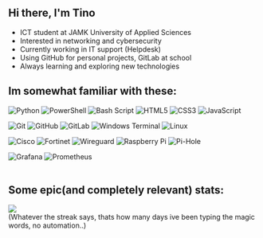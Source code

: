 ##  Hi there, I'm Tino

- ICT student at JAMK University of Applied Sciences  
- Interested in networking and cybersecurity  
- Currently working in IT support (Helpdesk) 
- Using GitHub for personal projects, GitLab at school  
- Always learning and exploring new technologies


## Im somewhat familiar with these:



![Python](https://img.shields.io/badge/python-3670A0?style=for-the-badge&logo=python&logoColor=ffdd54)
![PowerShell](https://img.shields.io/badge/PowerShell-%235391FE.svg?style=for-the-badge&logo=powershell&logoColor=white)
![Bash Script](https://img.shields.io/badge/bash_script-%23121011.svg?style=for-the-badge&logo=gnu-bash&logoColor=white)
![HTML5](https://img.shields.io/badge/html5-%23E34F26.svg?style=for-the-badge&logo=html5&logoColor=white)
![CSS3](https://img.shields.io/badge/css3-%231572B6.svg?style=for-the-badge&logo=css3&logoColor=white)
![JavaScript](https://img.shields.io/badge/javascript-%23323330.svg?style=for-the-badge&logo=javascript&logoColor=%23F7DF1E)



![Git](https://img.shields.io/badge/git-%23F05033.svg?style=for-the-badge&logo=git&logoColor=white)
![GitHub](https://img.shields.io/badge/github-%23121011.svg?style=for-the-badge&logo=github&logoColor=white)
![GitLab](https://img.shields.io/badge/gitlab-%23181717.svg?style=for-the-badge&logo=gitlab&logoColor=white)
![Windows Terminal](https://img.shields.io/badge/Windows%20Terminal-%234D4D4D.svg?style=for-the-badge&logo=windows-terminal&logoColor=white)
![Linux](https://img.shields.io/badge/LINUX-%23FCC624?style=for-the-badge&logo=linux&logoColor=black)



![Cisco](https://img.shields.io/badge/cisco-%23049fd9.svg?style=for-the-badge&logo=cisco&logoColor=black)
![Fortinet](https://img.shields.io/badge/FORTINET-%23EE3124?style=for-the-badge&logo=fortinet&logoColor=white)
![Wireguard](https://img.shields.io/badge/wireguard-%2388171A.svg?style=for-the-badge&logo=wireguard&logoColor=white)
![Raspberry Pi](https://img.shields.io/badge/-Raspberry_Pi-C51A4A?style=for-the-badge&logo=Raspberry-Pi)
![Pi-Hole](https://img.shields.io/badge/pihole-%2396060C.svg?style=for-the-badge&logo=pi-hole&logoColor=white)



 ![Grafana](https://img.shields.io/badge/grafana-%23F46800.svg?style=for-the-badge&logo=grafana&logoColor=white)
 ![Prometheus](https://img.shields.io/badge/Prometheus-E6522C?style=for-the-badge&logo=Prometheus&logoColor=white)<br><br>

 ## Some epic(and completely relevant) stats:

![](https://nirzak-streak-stats.vercel.app/?user=tholmbb&theme=dark&hide_border=false)<br/>
(Whatever the streak says, thats how many days ive been typing the magic words, no automation..)

<!-- Proudly created with GPRM ( https://gprm.itsvg.in ) -->
